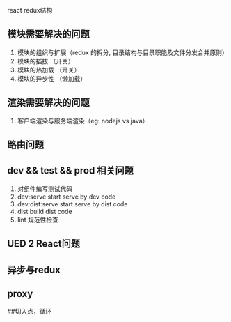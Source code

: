 react redux结构


## 模块需要解决的问题
1. 模块的组织与扩展（redux 的拆分, 目录结构与目录职能及文件分发合并原则）
2. 模块的插拔 （开关）
3. 模块的热加载 （开关）
4. 模块的异步性 （懒加载）

## 渲染需要解决的问题
1. 客户端渲染与服务端渲染（eg: nodejs vs java）

## 路由问题

## dev && test && prod 相关问题
1. 对组件编写测试代码
2. dev:serve       start serve by dev  code
3. dev:dist:serve  start serve by dist code
4. dist            build dist code
5. lint            规范性检查

## UED 2 React问题

## 异步与redux

## proxy

##切入点，循环